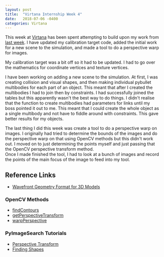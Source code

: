 ```yaml
---
layout: post
title:  "Virtana Internship Week 4"
date:   2018-07-06 -0400
categories: Virtana
---
```


This week at [Virtana](https://virtanatech.com/) has been spent attempting to build upon my work from [last week](/posts/2018/06/29/Virtana-Internship-Week-3). I have updated my calibration target code, added the initial work for a new scene to the simulation, and made a tool to do a perspective warp for images.

My calibration target was a bit off so it had to be updated. I had to go over the mathematics for coordinate vertices and texture vertices.

I have been working on adding a new scene to the simulation. At first, I was creating collision and visual shapes, and then making individual pybullet multibodies for each part of an object. This meant that after I created the multibodies I had to join then by constraints. I had successfully joined the tables but this apparently wasn't the best way to do things. I didn't realise that the function to create multibodies had parameters for links until my boss pointed it out to me. This meant that I could create the whole object as a single multibody and not have to fiddle around with constraints. This gave better results for my objects.

The last thing I did this week was create a tool to do a perspective warp on images. I originally had tried to determine the bounds of the images and do the perspective warp on that using OpenCV methods but this didn't work out. I moved on to just determining the points myself and just passing that the OpenCV perspective transform method. <br>
Once I made finished the tool, I had to look at a bunch of images and record the points of the main focus of the image to feed into my tool.

## Reference Links
- [Wavefront Geometry Format for 3D Models](https://en.wikipedia.org/wiki/Wavefront_.obj_file)

### OpenCV Methods
- [findContours](https://docs.opencv.org/3.4.1/d3/dc0/group__imgproc__shape.html#ga95f5b48d01abc7c2e0732db24689837b)
- [getPerspectiveTransform](https://docs.opencv.org/3.4.1/da/d54/group__imgproc__transform.html#ga8c1ae0e3589a9d77fffc962c49b22043)
- [warpPerspective](https://docs.opencv.org/3.4.1/da/d54/group__imgproc__transform.html#gaf73673a7e8e18ec6963e3774e6a94b87)

### PyImageSearch Tutorials
- [Perspective Transform](https://www.pyimagesearch.com/2014/08/25/4-point-opencv-getperspective-transform-example/)
- [Finding Shapes](https://www.pyimagesearch.com/2014/10/20/finding-shapes-images-using-python-opencv/)
